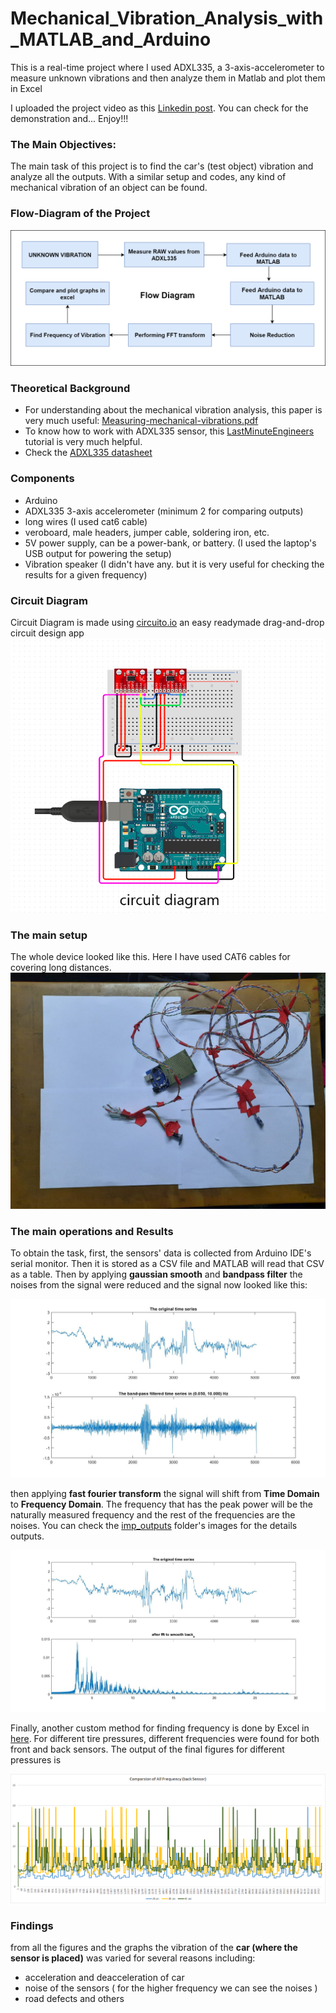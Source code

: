 # Mechanical_Vibration_Analysis_with_MATLAB_and_Arduino
This is a real-time project where I used ADXL335, a 3-axis-accelerometer to measure unknown vibrations and then analyze them in Matlab and plot them in Excel

I uploaded the project video as this [Linkedin post](https://www.linkedin.com/posts/sarker-safat-mahmud-safat99_matlab-arduinoproject-vibrationanalysis-activity-6836175024676843520-7reA).
You can check for the demonstration and... Enjoy!!!

### The Main Objectives:
The main task of this project is to find the car's (test object) vibration and analyze all the outputs. With a similar setup and codes, any kind of mechanical vibration of an object can be found.

### Flow-Diagram of the Project
![Flow Chart](imp_outputs/vibration_flow_1.png)

### Theoretical Background
* For understanding about the mechanical vibration analysis, this paper is very much useful:
[Measuring-mechanical-vibrations.pdf](Measuring-mechanical-vibrations.pdf)
* To know how to work with ADXL335 sensor, this [LastMinuteEngineers](https://lastminuteengineers.com/adxl335-accelerometer-arduino-tutorial/) tutorial is very much helpful. 
* Check the [ADXL335 datasheet](ADXL335.pdf)

### Components
* Arduino
* ADXL335 3-axis accelerometer (minimum 2 for comparing outputs)
* long wires (I used cat6 cable)
* veroboard, male headers, jumper cable, soldering iron, etc.
* 5V power supply, can be a power-bank, or battery. (I used the laptop's USB output for powering the setup) 
* Vibration speaker (I didn't have any. but it is very useful for checking the results for a given frequency)

### Circuit Diagram
Circuit Diagram is made using [circuito.io](https://www.circuito.io/) an easy readymade drag-and-drop circuit design app
![](https://github.com/Safat99/Mechanical_Vibration_Analysis_with_MATLAB_and_Arduino/blob/main/imp_outputs/circuit_diagram.png)

### The main setup 
The whole device looked like this. Here I have used CAT6 cables for covering long distances.
![](output_vdos_and_pics/main_setup1.jpeg)


### The main operations and Results
To obtain the task, first, the sensors' data is collected from Arduino IDE's serial monitor. Then it is stored as a CSV file and MATLAB will read that CSV as a table. Then by applying **gaussian smooth** and **bandpass filter** the noises from the signal were reduced and the signal now looked like this:

![](https://github.com/Safat99/Mechanical_Vibration_Analysis_with_MATLAB_and_Arduino/blob/main/output_vdos_and_pics/graph%20outputs/after_bandpass.jpg)


then applying **fast fourier transform** the signal will shift from **Time Domain** to **Frequency Domain**. The frequency that has the peak power will be the naturally measured frequency and the rest of the frequencies are the noises. You can check the [imp_outputs](imp_outputs/) folder's images for the details outputs.

![](https://github.com/Safat99/Mechanical_Vibration_Analysis_with_MATLAB_and_Arduino/blob/main/imp_outputs/smooth_back_fourier_result1.jpg)

Finally, another custom method for finding frequency is done by Excel in [here](test_data/workbench.xlsx). For different tire pressures, different frequencies were found for both front and back sensors. The output of the final figures for different pressures is 

![](https://github.com/Safat99/Mechanical_Vibration_Analysis_with_MATLAB_and_Arduino/blob/main/output_vdos_and_pics/graph%20outputs/combined_back.png)

### Findings 
from all the figures and the graphs the vibration of the **car (where the sensor is placed)** was varied for several reasons including:
* acceleration and deacceleration of car
* noise of the sensors ( for the higher frequency we can see the noises )
* road defects and others 
